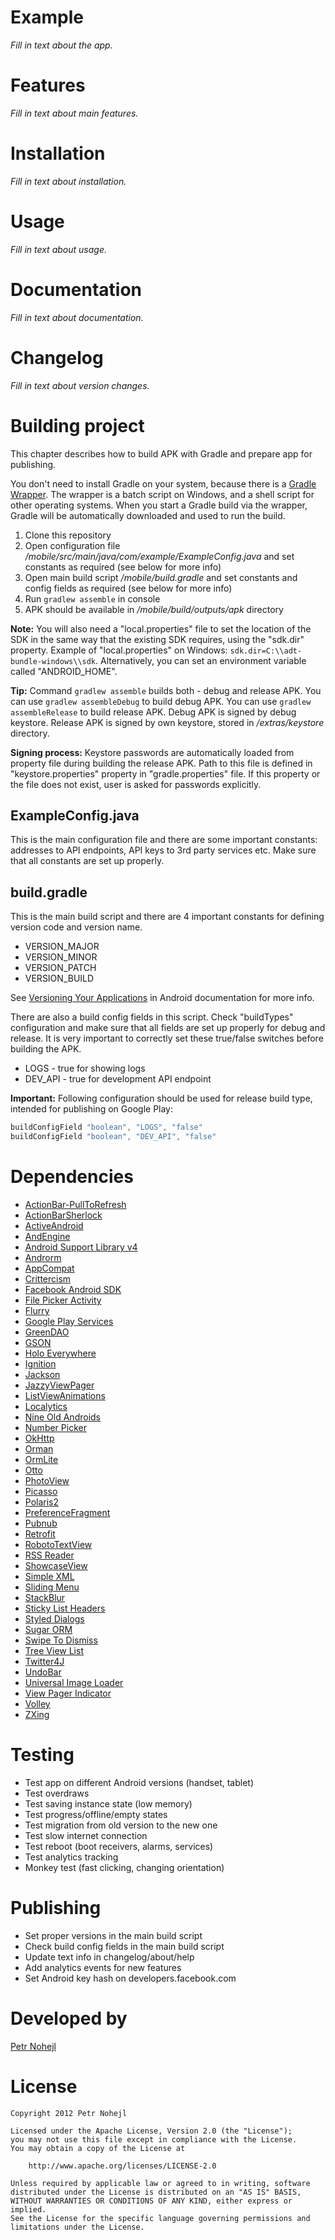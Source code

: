 Example
=======

*Fill in text about the app.*


Features
========

*Fill in text about main features.*


Installation
============

*Fill in text about installation.*


Usage
=====

*Fill in text about usage.*


Documentation
=============

*Fill in text about documentation.*


Changelog
=========

*Fill in text about version changes.*


Building project
================

This chapter describes how to build APK with Gradle and prepare app for publishing.

You don't need to install Gradle on your system, because there is a [Gradle Wrapper](http://www.gradle.org/docs/current/userguide/gradle_wrapper.html). The wrapper is a batch script on Windows, and a shell script for other operating systems. When you start a Gradle build via the wrapper, Gradle will be automatically downloaded and used to run the build.

1. Clone this repository
2. Open configuration file _/mobile/src/main/java/com/example/ExampleConfig.java_ and set constants as required (see below for more info)
3. Open main build script _/mobile/build.gradle_ and set constants and config fields as required (see below for more info)
4. Run `gradlew assemble` in console
5. APK should be available in _/mobile/build/outputs/apk_ directory

**Note:** You will also need a "local.properties" file to set the location of the SDK in the same way that the existing SDK requires, using the "sdk.dir" property. Example of "local.properties" on Windows: `sdk.dir=C:\\adt-bundle-windows\\sdk`. Alternatively, you can set an environment variable called "ANDROID\_HOME".

**Tip:** Command `gradlew assemble` builds both - debug and release APK. You can use `gradlew assembleDebug` to build debug APK. You can use `gradlew assembleRelease` to build release APK. Debug APK is signed by debug keystore. Release APK is signed by own keystore, stored in _/extras/keystore_ directory.

**Signing process:** Keystore passwords are automatically loaded from property file during building the release APK. Path to this file is defined in "keystore.properties" property in "gradle.properties" file. If this property or the file does not exist, user is asked for passwords explicitly.


ExampleConfig.java
------------------

This is the main configuration file and there are some important constants: addresses to API endpoints, API keys to 3rd party services etc. Make sure that all constants are set up properly.


build.gradle
------------

This is the main build script and there are 4 important constants for defining version code and version name.

* VERSION\_MAJOR
* VERSION\_MINOR
* VERSION\_PATCH
* VERSION\_BUILD

See [Versioning Your Applications](http://developer.android.com/tools/publishing/versioning.html#appversioning) in Android documentation for more info.

There are also a build config fields in this script. Check "buildTypes" configuration and make sure that all fields are set up properly for debug and release. It is very important to correctly set these true/false switches before building the APK.

* LOGS - true for showing logs
* DEV\_API - true for development API endpoint

**Important:** Following configuration should be used for release build type, intended for publishing on Google Play:

```groovy
buildConfigField "boolean", "LOGS", "false"
buildConfigField "boolean", "DEV_API", "false"
``` 


Dependencies
============

* [ActionBar-PullToRefresh](https://github.com/chrisbanes/ActionBar-PullToRefresh)
* [ActionBarSherlock](http://actionbarsherlock.com/)
* [ActiveAndroid](http://www.activeandroid.com/)
* [AndEngine](http://www.andengine.org/)
* [Android Support Library v4](http://developer.android.com/tools/extras/support-library.html)
* [Androrm](http://www.androrm.com/)
* [AppCompat](https://developer.android.com/reference/android/support/v7/appcompat/package-summary.html)
* [Crittercism](http://www.crittercism.com)
* [Facebook Android SDK](https://github.com/facebook/facebook-android-sdk)
* [File Picker Activity](https://github.com/Kaloer/Android-File-Picker-Activity)
* [Flurry](http://www.flurry.com/)
* [Google Play Services](http://developer.android.com/google/play-services/index.html)
* [GreenDAO](http://greendao-orm.com/)
* [GSON](http://code.google.com/p/google-gson/)
* [Holo Everywhere](https://github.com/Prototik/HoloEverywhere)
* [Ignition](https://github.com/kaeppler/ignition)
* [Jackson](http://jackson.codehaus.org/)
* [JazzyViewPager](https://github.com/jfeinstein10/JazzyViewPager)
* [ListViewAnimations](https://github.com/nhaarman/ListViewAnimations)
* [Localytics](http://www.localytics.com/)
* [Nine Old Androids](https://github.com/JakeWharton/NineOldAndroids)
* [Number Picker](https://github.com/novak/numpicker-demo)
* [OkHttp](https://github.com/square/okhttp)
* [Orman](https://github.com/ahmetalpbalkan/orman)
* [OrmLite](http://ormlite.com/)
* [Otto](https://github.com/square/otto)
* [PhotoView](https://github.com/chrisbanes/PhotoView)
* [Picasso](https://github.com/square/picasso)
* [Polaris2](https://github.com/cyrilmottier/Polaris2)
* [PreferenceFragment](https://github.com/kolavar/android-support-v4-preferencefragment)
* [Pubnub](https://github.com/pubnub/java/tree/master/android)
* [Retrofit](https://github.com/square/retrofit)
* [RobotoTextView](https://github.com/johnkil/Android-RobotoTextView)
* [RSS Reader](https://github.com/matshofman/Android-RSS-Reader-Library)
* [ShowcaseView](https://github.com/Espiandev/ShowcaseView)
* [Simple XML](http://simple.sourceforge.net/)
* [Sliding Menu](https://github.com/jfeinstein10/SlidingMenu)
* [StackBlur](https://github.com/kikoso/android-stackblur)
* [Sticky List Headers](https://github.com/emilsjolander/StickyListHeaders)
* [Styled Dialogs](https://github.com/inmite/android-styled-dialogs)
* [Sugar ORM](http://satyan.github.com/sugar/index.html)
* [Swipe To Dismiss](https://github.com/JakeWharton/SwipeToDismissNOA)
* [Tree View List](https://github.com/Polidea/tree-view-list-android)
* [Twitter4J](http://twitter4j.org/en/)
* [UndoBar](https://github.com/soarcn/UndoBar)
* [Universal Image Loader](https://github.com/nostra13/Android-Universal-Image-Loader)
* [View Pager Indicator](https://github.com/JakeWharton/Android-ViewPagerIndicator)
* [Volley](https://android.googlesource.com/platform/frameworks/volley/)
* [ZXing](http://code.google.com/p/zxing/)


Testing
=======

* Test app on different Android versions (handset, tablet)
* Test overdraws
* Test saving instance state (low memory)
* Test progress/offline/empty states
* Test migration from old version to the new one
* Test slow internet connection
* Test reboot (boot receivers, alarms, services)
* Test analytics tracking
* Monkey test (fast clicking, changing orientation)


Publishing
==========

* Set proper versions in the main build script
* Check build config fields in the main build script
* Update text info in changelog/about/help
* Add analytics events for new features
* Set Android key hash on developers.facebook.com


Developed by
============

[Petr Nohejl](http://petrnohejl.cz)


License
=======

    Copyright 2012 Petr Nohejl

    Licensed under the Apache License, Version 2.0 (the "License");
    you may not use this file except in compliance with the License.
    You may obtain a copy of the License at

        http://www.apache.org/licenses/LICENSE-2.0

    Unless required by applicable law or agreed to in writing, software
    distributed under the License is distributed on an "AS IS" BASIS,
    WITHOUT WARRANTIES OR CONDITIONS OF ANY KIND, either express or implied.
    See the License for the specific language governing permissions and
    limitations under the License.
